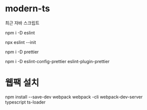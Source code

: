 # modern-ts
 최근 자바 스크립트

npm i -D eslint

npx eslint --init

npm i -D prettier

npm i -D eslint-config-prettier eslint-plugin-prettier

# 웹팩 설치 
npm install --save-dev webpack webpack -cli webpack-dev-server typescript ts-loader
